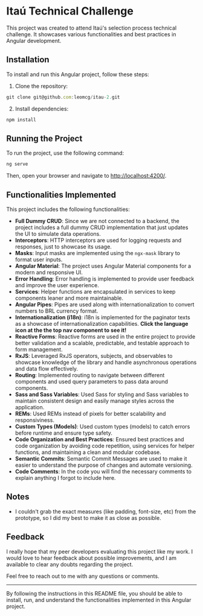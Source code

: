 # Itaú Technical Challenge

This project was created to attend Itaú's selection process technical challenge. It showcases various functionalities and best practices in Angular development.

## Installation

To install and run this Angular project, follow these steps:

1. Clone the repository:
```javascript
git clone git@github.com:leomcg/itau-2.git
```
2. Install dependencies:
```javascript
npm install
```


## Running the Project

To run the project, use the following command:
```javascript
ng serve
```


Then, open your browser and navigate to [http://localhost:4200/](http://localhost:4200/).

## Functionalities Implemented

This project includes the following functionalities:

- **Full Dummy CRUD**: Since we are not connected to a backend, the project includes a full dummy CRUD implementation that just updates the UI to simulate data operations.
- **Interceptors**: HTTP interceptors are used for logging requests and responses, just to showcase its usage.
- **Masks**: Input masks are implemented using the `ngx-mask` library to format user inputs.
- **Angular Material**: The project uses Angular Material components for a modern and responsive UI.
- **Error Handling**: Error handling is implemented to provide user feedback and improve the user experience.
- **Services**: Helper functions are encapsulated in services to keep components leaner and more maintainable.
- **Angular Pipes**: Pipes are used along with internationalization to convert numbers to BRL currency format.
- **Internationalization (i18n)**: i18n is implemented for the paginator texts as a showcase of internationalization capabilities. **Click the language icon at the the top nav component to see it!**
- **Reactive Forms**: Reactive forms are used in the entire project to provide better validation and a scalable, predictable, and testable approach to form management.
- **RxJS**: Leveraged RxJS operators, subjects, and observables to showcase knowledge of the library and handle asynchronous operations and data flow effectively.
- **Routing**: Implemented routing to navigate between different components and used query parameters to pass data around components.
- **Sass and Sass Variables**: Used Sass for styling and Sass variables to maintain consistent design and easily manage styles across the application.
- **REMs**: Used REMs instead of pixels for better scalability and responsiviness.
- **Custom Types (Models)**: Used custom types (models) to catch errors before runtime and ensure type safety.
- **Code Organization and Best Practices**: Ensured best practices and code organization by avoiding code repetition, using services for helper functions, and maintaining a clean and modular codebase.
- **Semantic Commits**: Semantic Commit Messages are used to make it easier to understand the purpose of changes and automate versioning.
- **Code Comments**: In the code you will find the necessary comments to explain anything I forgot to include here.

## Notes

- I couldn't grab the exact measures (like padding, font-size, etc) from the prototype, so I did my best to make it as close as possible.

## Feedback

I really hope that my peer developers evaluating this project like my work. I would love to hear feedback about possible improvements, and I am available to clear any doubts regarding the project.

Feel free to reach out to me with any questions or comments.

---

By following the instructions in this README file, you should be able to install, run, and understand the functionalities implemented in this Angular project.


